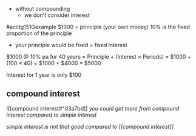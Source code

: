 - without compounding
	- we don't consider interest

#acctg151Gexample
$1000 = principle (your own money)
10% is the fixed proportion of the principle
- your principle would be fixed = fixed interest

$1000 @ 10% pa for 40 years
= Principle + (Interest $\times$ Periods)
= $1000 + (100 $\times$ 40)
= $1000 + $4000
= $5000

Interest for 1 year is only $100
## compound interest
![[compound interest#^d3a7bd]]
*you could get more from compound interest compared to simple interest*

*simple interest is not that good compared to [[compound interest]]*
